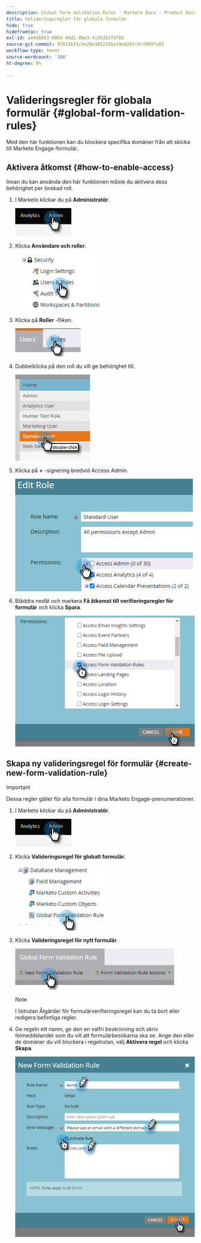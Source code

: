 ```yaml
---
description: Global Form Validation Rules - Marketo Docs - Product Documentation
title: Valideringsregler för globala formulär
hide: true
hidefromtoc: true
exl-id: a44db893-00b5-40d2-8be3-41d52b2fd7b5
source-git-commit: 97015b31c9a20a3052526a39ed26fc9cf0097e82
workflow-type: tm+mt
source-wordcount: '168'
ht-degree: 0%

---
```


# Valideringsregler för globala formulär {#global-form-validation-rules}

Med den här funktionen kan du blockera specifika domäner från att skicka till Marketo Engage-formulär.

## Aktivera åtkomst {#how-to-enable-access}

Innan du kan använda den här funktionen måste du aktivera dess behörighet per önskad roll.

1. I Marketo klickar du på **Administratör**.

   ![](assets/global-form-validation-rules-1.png)

1. Klicka **Användare och roller**.

   ![](assets/global-form-validation-rules-2.png)

1. Klicka på **Roller** -fliken.

   ![](assets/global-form-validation-rules-3.png)

1. Dubbelklicka på den roll du vill ge behörighet till.

   ![](assets/global-form-validation-rules-4.png)

1. Klicka på **+** -signering bredvid Access Admin.

   ![](assets/global-form-validation-rules-5.png)

1. Bläddra nedåt och markera **Få åtkomst till verifieringsregler för formulär** och klicka **Spara**.

   ![](assets/global-form-validation-rules-6.png)

## Skapa ny valideringsregel för formulär {#create-new-form-validation-rule}

>[!IMPORTANT]
>
>Dessa regler gäller för alla formulär i dina Marketo Engage-prenumerationer.

1. I Marketo klickar du på **Administratör**.

   ![](assets/global-form-validation-rules-7.png)

1. Klicka **Valideringsregel för globalt formulär**.

   ![](assets/global-form-validation-rules-8.png)

1. Klicka **Valideringsregel för nytt formulär**.

   ![](assets/global-form-validation-rules-9.png)

   >[!NOTE]
   >
   >I listrutan Åtgärder för formulärverifieringsregel kan du ta bort eller redigera befintliga regler.

1. Ge regeln ett namn, ge den en valfri beskrivning och skriv felmeddelandet som du vill att formulärbesökarna ska se. Ange den eller de domäner du vill blockera i regelrutan, välj **Aktivera regel** och klicka **Skapa**.

   ![](assets/global-form-validation-rules-10.png)
